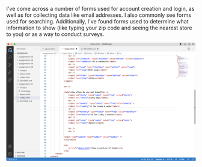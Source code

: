 I've come across a number of forms used for account creation and login, as well as for collecting data like email addresses. I also commonly see forms used for searching. Additionally, I've found forms used to determine what information to show (like typing your zip code and seeing the nearest store to you) or as a way to conduct surveys.

![screenshot](images/screenshot-assignment-07.png)